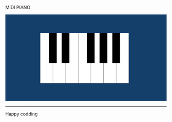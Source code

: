 MIDI PIANO

![Alt text](<Screenshot 2024-01-07 130135.png>)

------------------------------
Happy codding



